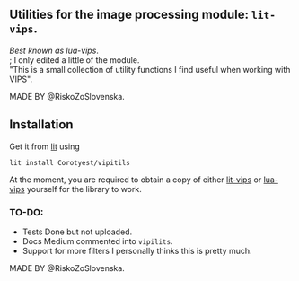 ## Utilities for the image processing module: `lit-vips`.

*Best known as lua-vips*.<br>
;  I only edited a little of the module.<br>
  "This is a small collection of utility functions I find useful when working with VIPS".

MADE BY @RiskoZoSlovenska.


## Installation

Get it from [lit](https://luvit.io/lit.html#vips-utils) using

```
lit install Corotyest/vipitils
```

At the moment, you are required to obtain a copy of either [lit-vips](https://github.com/Bilal2453/lit-vips) or [lua-vips](https://github.com/libvips/lua-vips/tree/master) yourself for the library to work.


### TO-DO:
* Tests
  Done but not uploaded.
* Docs
  Medium commented into `vipilits`.
* Support for more filters
  I personally thinks this is pretty much.
  
MADE BY @RiskoZoSlovenska.

